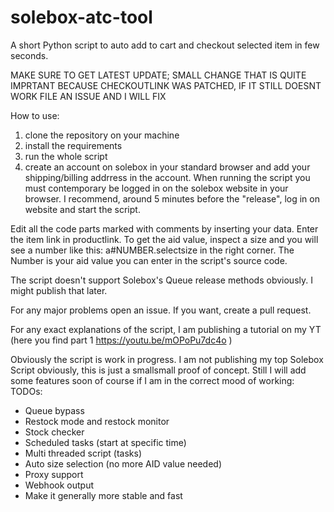 # solebox-atc-tool
A short Python script to auto add to cart and checkout selected item in few seconds.

MAKE SURE TO GET LATEST UPDATE; SMALL CHANGE THAT IS QUITE IMPRTANT BECAUSE CHECKOUTLINK WAS PATCHED, IF IT STILL DOESNT WORK FILE AN ISSUE AND I WILL FIX

How to use:

1. clone the repository on your machine
2. install the requirements
3. run the whole script
4. create an account on solebox in your standard browser and add your shipping/billing addrress in the account. When running the script you must contemporary be logged in on the solebox website in your browser. I recommend, around 5 minutes before the "release", log in on website and start the script.

Edit all the code parts marked with comments by inserting your data.
Enter the item link in productlink. To get the aid value, inspect a size and you will see a number like this: a#NUMBER.selectsize in the right corner. The Number is your aid value you can enter in the script's source code.

The script doesn't support Solebox's Queue release methods obviously. I might publish that later.

For any major problems open an issue. If you want, create a pull request.

For any exact explanations of the script, I am publishing a tutorial on my YT (here you find part 1 https://youtu.be/mOPoPu7dc4o )

Obviously the script is work in progress. I am not publishing my top Solebox Script obviously, this is just a smallsmall proof of concept. Still I will add some features soon of course if I am in the correct mood of working:
TODOs:
- Queue bypass
- Restock mode and restock monitor
- Stock checker
- Scheduled tasks (start at specific time)
- Multi threaded script (tasks)
- Auto size selection (no more AID value needed)
- Proxy support
- Webhook output
- Make it generally more stable and fast

